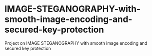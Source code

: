 # IMAGE-STEGANOGRAPHY-with-smooth-image-encoding-and-secured-key-protection
Project on IMAGE STEGANOGRAPHY with smooth image encoding and secured key protection
